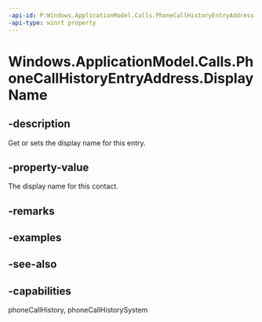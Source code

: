 ```yaml
---
-api-id: P:Windows.ApplicationModel.Calls.PhoneCallHistoryEntryAddress.DisplayName
-api-type: winrt property
---
```


<!-- Property syntax
public string DisplayName { get;  set; }
-->

# Windows.ApplicationModel.Calls.PhoneCallHistoryEntryAddress.DisplayName

## -description
Get or sets the display name for this entry.

## -property-value
The display name for this contact.

## -remarks

## -examples

## -see-also

## -capabilities
phoneCallHistory, phoneCallHistorySystem
